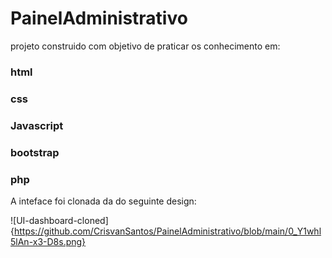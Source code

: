 # PainelAdministrativo

projeto construido com objetivo de praticar os conhecimento em:

### html
### css
### Javascript
### bootstrap
### php

A inteface foi clonada da do seguinte design:

![UI-dashboard-cloned]{https://github.com/CrisvanSantos/PainelAdministrativo/blob/main/0_Y1whl5lAn-x3-D8s.png}
